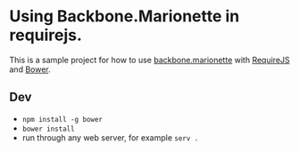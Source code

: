 Using Backbone.Marionette in requirejs.
=====================
This is a sample project for how to use [backbone.marionette](http://marionette.js/) with [RequireJS](http://requirejs.org/) and [Bower](http://bower.io/).

## Dev

- `npm install -g bower`
- `bower install`
- run through any web server, for example `serv .`
